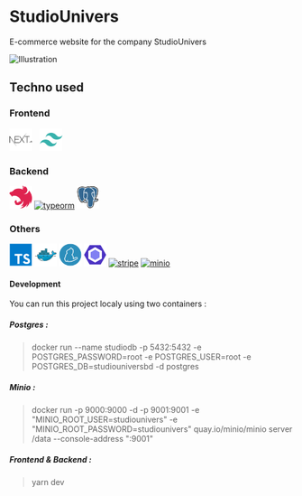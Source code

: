 # StudioUnivers

E-commerce website for the company StudioUnivers

![Illustration](https://user-images.githubusercontent.com/38500427/177781824-9f78018b-3458-4d9f-b047-9e79926a178b.png)

## Techno used

### Frontend

<a href="https://nextjs.org/" target="_blank" style="margin-right:10px"> <img src="https://raw.githubusercontent.com/devicons/devicon/master/icons/nextjs/nextjs-original-wordmark.svg" alt="nextjs" width="40" height="40"/></a>
<a href="https://tailwindcss.com/" target="_blank"> <img src="https://raw.githubusercontent.com/devicons/devicon/master/icons/tailwindcss/tailwindcss-plain.svg" alt="tailwindcss" width="40" height="40"/></a>

### Backend

<a href="https://nestjs.com/" target="_blank"> <img src="https://raw.githubusercontent.com/devicons/devicon/master/icons/nestjs/nestjs-plain.svg" alt="nestjs" width="40" height="40"/></a>
<a href="https://typeorm.io/" target="_blank"> <img src="https://avatars.githubusercontent.com/u/20165699?s=200&v=4" alt="typeorm" width="40" height="40"/></a>
<a href="https://www.postgresql.org/" target="_blank"> <img src="https://raw.githubusercontent.com/devicons/devicon/master/icons/postgresql/postgresql-original.svg" alt="postgresql" width="40" height="40" /></a>

### Others

<a href="https://www.typescriptlang.org/" target="_blank"> <img src="https://raw.githubusercontent.com/devicons/devicon/master/icons/typescript/typescript-original.svg" alt="typescript" width="40" height="40"/></a>
<a href="https://www.docker.com" target="_blank"> <img src="https://raw.githubusercontent.com/devicons/devicon/v2.12.0/icons/docker/docker-original.svg" alt="docker" width="40" height="40" /></a>
<a href="https://yarnpkg.com" target="_blank"> <img src="https://raw.githubusercontent.com/devicons/devicon/master/icons/yarn/yarn-original.svg" alt="yarn" width="40" height="40"/></a>
<a href="https://eslint.org" target="_blank"> <img src="https://raw.githubusercontent.com/devicons/devicon/master/icons/eslint/eslint-original.svg" alt="eslint" width="40" height="40"/></a>
<a href="https://stripe.com/" target="_blank"> <img src="https://logodownload.org/wp-content/uploads/2017/06/stripe-logo.png" alt="stripe" width="100" height="40"/></a>
<a href="https://min.io/" target="_blank"> <img src="https://min.io/resources/img/logo.svg" alt="minio" width="100" height="40"/></a>

#### Development

You can run this project localy using two containers :

##### Postgres :

> docker run --name studiodb -p 5432:5432 -e POSTGRES_PASSWORD=root -e POSTGRES_USER=root -e POSTGRES_DB=studiouniversbd -d postgres

##### Minio :

> docker run -p 9000:9000 -d -p 9001:9001 -e "MINIO_ROOT_USER=studiounivers" -e "MINIO_ROOT_PASSWORD=studiounivers" quay.io/minio/minio server /data --console-address ":9001"

##### Frontend & Backend :

> yarn dev
